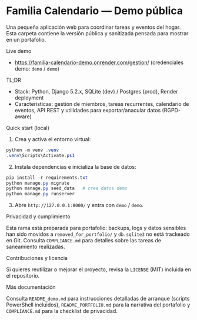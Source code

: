 # Familia Calendario — Demo pública

Una pequeña aplicación web para coordinar tareas y eventos del hogar. Esta carpeta contiene la versión pública y sanitizada pensada para mostrar en un portafolio.

Live demo
 - https://familia-calendario-demo.onrender.com/gestion/ (credenciales demo: `demo` / `demo`)

TL;DR
- Stack: Python, Django 5.2.x, SQLite (dev) / Postgres (prod), Render deployment
- Características: gestión de miembros, tareas recurrentes, calendario de eventos, API REST y utilidades para exportar/anacular datos (RGPD-aware)

Quick start (local)

1. Crea y activa el entorno virtual:

```powershell
python -m venv .venv
.venv\Scripts\Activate.ps1
```

2. Instala dependencias e inicializa la base de datos:

```powershell
pip install -r requirements.txt
python manage.py migrate
python manage.py seed_data   # crea datos demo
python manage.py runserver
```

3. Abre `http://127.0.0.1:8000/` y entra con `demo` / `demo`.

Privacidad y cumplimiento

Esta rama está preparada para portafolio: backups, logs y datos sensibles han sido movidos a `removed_for_portfolio/` y `db.sqlite3` no está trackeado en Git. Consulta `COMPLIANCE.md` para detalles sobre las tareas de saneamiento realizadas.

Contribuciones y licencia

Si quieres reutilizar o mejorar el proyecto, revisa la `LICENSE` (MIT) incluida en el repositorio.

Más documentación

Consulta `README_demo.md` para instrucciones detalladas de arranque (scripts PowerShell incluidos), `README_PORTFOLIO.md` para la narrativa del portafolio y `COMPLIANCE.md` para la checklist de privacidad.
